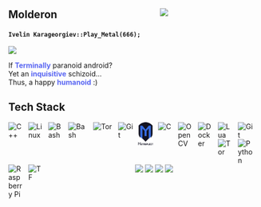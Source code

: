 ## Molderon <img align='right' src='https://user-images.githubusercontent.com/5713670/87202985-820dcb80-c2b6-11ea-9f56-7ec461c497c3.gif' width='200"'>
**`Ivelin Karageorgiev::Play_Metal(666);`** 

<p align="bottom">
  <img src="https://readme-typing-svg.demolab.com?font=Roboto+Slab&color=4caf50&size=30&center=true&vCenter=true&width=450&duration=1500&pause=1000&lines=Science+Fiction;Robotics+Engineering;Machine+Learning;Backend+Developer;Embedded+Systems;Open+Source;Secure+Coding;Research+and+Development;Digital+Twins;Advanced+Robotics;Zero+Day+Exploits;Internet+Freedom;Machine+Sentience;Null+Entropy;Are+you+still+there?;" width="auto" height="35" style="vertical-align: middle;">
</p>

If <b style="color:#5865F2;">Terminally</b> paranoid android? \
Yet an <b style="color:#5865F2;">inquisitive</b> schizoid...\
Thus, a happy <b style="color:#5865F2;">humanoid</b> :)

## Tech Stack


<img align="left" alt="C++" width="30px" style="padding-right:10px;" src="https://cdn.jsdelivr.net/gh/devicons/devicon/icons/cplusplus/cplusplus-original.svg" />
<img align="left" alt="Linux" width="30px" style="padding-right:10px;" src="https://cdn.jsdelivr.net/gh/devicons/devicon/icons/linux/linux-original.svg" />
<img align="left" alt="Bash" width="30px" style="padding-right:10px;" src="https://cdn.jsdelivr.net/gh/devicons/devicon/icons/bash/bash-original.svg" />
<img align="left" alt="Bash" width="40px" style="padding-right:10px;" src="https://nmap.org/images/sitelogo-nmap.svg" />
<img align="left" alt="Tor" width="40px" style="padding-right:10px;" src="https://github.com/TheTorProject/tor-media/blob/master/Tor%20Logo/Color.svg" />
<img align="left" alt="Git" width="30px" style="padding-right:10px;" src="https://cdn.jsdelivr.net/gh/devicons/devicon/icons/git/git-original.svg" />
<img align="left" alt="Tor" width="30px" style="padding-right:10px;" src="https://github.com/rohhthone/logo/blob/main/metasploit.svg" />
<img align="left" alt="C" width="30px" style="padding-right:10px;" src="https://cdn.jsdelivr.net/gh/devicons/devicon/icons/c/c-original.svg" />
<img align="left" alt="OpenCV" width="30px" style="padding-right:10px;" src="https://cdn.jsdelivr.net/gh/devicons/devicon/icons/opencv/opencv-original-wordmark.svg"/> 
<img align="left" alt="Docker" width="30px" style="padding-right:10px;" src="https://cdn.jsdelivr.net/gh/devicons/devicon/icons/docker/docker-plain.svg" />
<img align="left" alt="Lua" width="30px" style="padding-right:10px;" src="https://cdn.jsdelivr.net/gh/devicons/devicon/icons/lua/lua-original.svg"/>
<img align="left" alt="Git" width="30px" style="padding-right:10px;" src="https://cdn.jsdelivr.net/gh/devicons/devicon@latest/icons/llvm/llvm-original.svg" />
<img align="left" alt="Tor" width="30px" style="padding-right:10px;" src="https://cdn.worldvectorlogo.com/logos/the-pirate-bay.svg" />
<img align="left" alt="Python" width="30px" style="padding-right:10px;" src="https://cdn.jsdelivr.net/gh/devicons/devicon/icons/python/python-original.svg" />
<img align="left" alt="Raspberry Pi" width="30px" style="padding-right:10px;" src="https://cdn.jsdelivr.net/gh/devicons/devicon/icons/raspberrypi/raspberrypi-original.svg" />
<img align="left" alt="TF" width="30px" style="padding-right:10px;" src="https://cdn.jsdelivr.net/gh/devicons/devicon/icons/tensorflow/tensorflow-original.svg" />

</tr>
</table>
<br>
<h2 align="center"></h2>
<div align="center"> 
<a href="https://github.com/Molderon/Machine-Learning"><img src="https://github-readme-stats.vercel.app/api/pin/?username=Molderon&repo=Machine-Learning&theme=algolia"></a>
<a href="https://github.com/Molderon/DumboTheRobot"><img src="https://github-readme-stats.vercel.app/api/pin/?username=Molderon&repo=DumboTheRobot&theme=algolia"></a>
<a href="https://github.com/Molderon/ICU-Mechanical-Ventilation-Asyncronies"><img src="https://github-readme-stats.vercel.app/api/pin/?username=Molderon&repo=ICU-Mechanical-Ventilation-Asyncronies&theme=algolia"></a>
<a href="https://github.com/Molderon/3D-Graphics-Engine"><img src="https://github-readme-stats.vercel.app/api/pin/?username=Molderon&repo=3D-Graphics-Engine&theme=algolia"></a>
</div>


